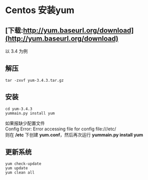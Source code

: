 # Centos 安装yum

## [下载:http://yum.baseurl.org/download](http://yum.baseurl.org/download)

以 3.4 为例
## 解压
```shell
tar -zxvf yum-3.4.3.tar.gz
```

## 安装
```shell
cd yum-3.4.3
yummain.py install yum
```

如果报缺少配置文件  
Config Error: Error accessing file for config file:///etc/  
则在 **/etc** 下创建 **yum.conf**，然后再次运行 **yummain.py install yum**

## 更新系统
```shell
yum check-update  
yum update  
yum clean all 
```